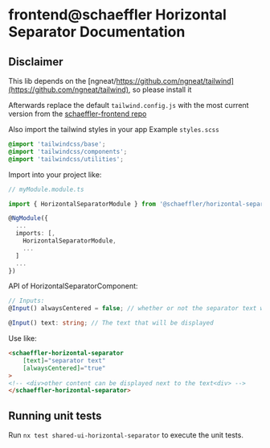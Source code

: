# frontend@schaeffler Horizontal Separator Documentation

## Disclaimer
This lib depends on the [ngneat/https://github.com/ngneat/tailwind](https://github.com/ngneat/tailwind), so please install it

Afterwards replace the default `tailwind.config.js` with the most current version from the [schaeffler-frontend repo](https://gitlab.schaeffler.com/frontend-schaeffler/schaeffler-frontend/-/blob/master/tailwind.config.js)

Also import the tailwind styles in your app
Example `styles.scss`
``` scss
@import 'tailwindcss/base';
@import 'tailwindcss/components';
@import 'tailwindcss/utilities';
```


Import into your project like:

```typescript
// myModule.module.ts

import { HorizontalSeparatorModule } from '@schaeffler/horizontal-separator';

@NgModule({
  ...
  imports: [,
    HorizontalSeparatorModule,
    ...
  ]
  ...
})
```

API of HorizontalSeparatorComponent:

```typescript
// Inputs:
@Input() alwaysCentered = false; // whether or not the separator text will be centered on medium and larger screens. It's always centered on small viewports

@Input() text: string; // The text that will be displayed
```

Use like:

```html
<schaeffler-horizontal-separator 
    [text]="separator text"
    [alwaysCentered]="true"
>
<!-- <div>other content can be displayed next to the text<div> -->
</schaeffler-horizontal-separator>
```

## Running unit tests

Run `nx test shared-ui-horizontal-separator` to execute the unit tests.
